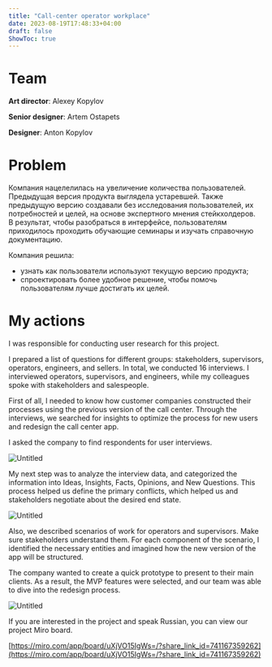 ```yaml
---
title: "Call-center operator workplace"
date: 2023-08-19T17:48:33+04:00
draft: false
ShowToc: true
---
```


# Team

**Art director**: Alexey Kopylov

**Senior designer**: Artem Ostapets

**Designer**: Anton Kopylov

# Problem

Компания нацелелилась на увеличение количества пользователей. Предыдущая версия продукта выглядела устаревшей. Также предыдущую версию создавали без исследования пользователей, их потребностей и целей, на основе экспертного мнения стейкхолдеров. В результат, чтобы разобраться в интерфейсе, пользователям приходилось проходить обучающие семинары и изучать справочную документацию.

Компания решила:

- узнать как пользователи используют текущую версию продукта;
- спроектировать более удобное решение, чтобы помочь пользователям лучше достигать их целей.

# My actions

I was responsible for conducting user research for this project.

I prepared a list of questions for different groups: stakeholders, supervisors, operators, engineers, and sellers. In total, we conducted 16 interviews. I interviewed operators, supervisors, and engineers, while my colleagues spoke with stakeholders and salespeople.

First of all, I needed to know how customer companies constructed their processes using the previous version of the call center. Through the interviews, we searched for insights to optimize the process for new users and redesign the call center app.

I asked the company to find respondents for user interviews.

![Untitled](/images/folio/oktell/Untitled.png)

My next step was to analyze the interview data, and categorized the information into Ideas, Insights, Facts, Opinions, and New Questions. This process helped us define the primary conflicts, which helped us and stakeholders negotiate about the desired end state.

![Untitled](/images/folio/oktell/Untitled%201.png)

Also, we described scenarios of work for operators and supervisors. Make sure stakeholders understand them. For each component of the scenario, I identified the necessary entities and imagined how the new version of the app will be structured.

The company wanted to create a quick prototype to present to their main clients. As a result, the MVP features were selected, and our team was able to dive into the redesign process.

![Untitled](/images/folio/oktell/Untitled%202.png)

If you are interested in the project and speak Russian, you can view our project Miro board.

[https://miro.com/app/board/uXjVO15IgWs=/?share_link_id=741167359262](https://miro.com/app/board/uXjVO15IgWs=/?share_link_id=741167359262)
